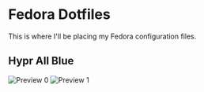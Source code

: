 # Fedora Dotfiles

This is where I'll be placing my Fedora configuration files.

## Hypr All Blue

![Preview 0](./assets/view_0.png)
![Preview 1](./assets/view_1.png)
